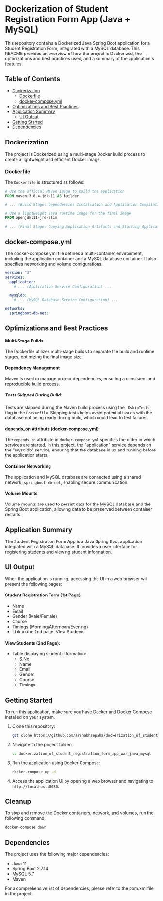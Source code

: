# Dockerization of Student Registration Form App (Java + MySQL)

This repository contains a Dockerized Java Spring Boot application for a Student Registration Form, integrated with a MySQL database. This README provides an overview of how the project is Dockerized, the optimizations and best practices used, and a summary of the application's features.

## Table of Contents

- [Dockerization](#dockerization)
  - [Dockerfile](#dockerfile)
  - [docker-compose.yml](#docker-composeyml)
- [Optimizations and Best Practices](#optimizations-and-best-practices)
- [Application Summary](#application-summary)
  - [UI Output](#ui-output)
- [Getting Started](#getting-started)
- [Dependencies](#dependencies)

## Dockerization

The project is Dockerized using a multi-stage Docker build process to create a lightweight and efficient Docker image.

### Dockerfile

The `Dockerfile` is structured as follows:
```Dockerfile
# Use the official Maven image to build the application
FROM maven:3.8.4-jdk-11 AS builder

# ... (Build Stage: Dependencies Installation and Application Compilation) ...

# Use a lightweight Java runtime image for the final image
FROM openjdk:11-jre-slim

# ... (Final Stage: Copying Application Artifacts and Starting Application) ...
```
## docker-compose.yml
The docker-compose.yml file defines a multi-container environment, including the application container and a MySQL database container. It also specifies networking and volume configurations.
```yaml
version: "3"
services:
  application:
    # ... (Application Service Configuration) ...
  
  mysqldb:
    # ... (MySQL Database Service Configuration) ...

networks:
  springboot-db-net:

```


## Optimizations and Best Practices

#### Multi-Stage Builds
The Dockerfile utilizes multi-stage builds to separate the build and runtime stages, optimizing the final image size.

#### Dependency Management
Maven is used to manage project dependencies, ensuring a consistent and reproducible build process.
##### Tests Skipped During Build:
  Tests are skipped during the Maven build process using the `-DskipTests` flag in the `Dockerfile`.
Skipping tests helps avoid potential issues with the database not being ready during build, which could lead to test failures.

#### depends_on Attribute (docker-compose.yml):
The `depends_on` attribute in `docker-compose.yml` specifies the order in which services are started.
In this project, the "application" service depends on the "mysqldb" service, ensuring that the database is up and running before the application starts.

#### Container Networking
The application and MySQL database are connected using a shared network, `springboot-db-net`, enabling secure communication.

#### Volume Mounts
Volume mounts are used to persist data for the MySQL database and the Spring Boot application, allowing data to be preserved between container restarts.

## Application Summary
The Student Registration Form App is a Java Spring Boot application integrated with a MySQL database. It provides a user interface for registering students and viewing student information.

## UI Output
When the application is running, accessing the UI in a web browser will present the following pages:

#### Student Registration Form (1st Page):
- Name
- Email
- Gender (Male/Female)
- Course
- Timings (Morning/Afternoon/Evening)
- Link to the 2nd page: View Students

#### View Students (2nd Page):
- Table displaying student information:
  - S.No
  - Name
  - Email
  - Gender
  - Course
  - Timings

## Getting Started
To run this application, make sure you have Docker and Docker Compose installed on your system.

1. Clone this repository:
   ```bash
   git clone https://github.com/arunabhsepaha/dockerization_of_student_registration_form_app_war_java_mysql.git
   ```
2. Navigate to the project folder:
   ```bash
   cd dockerization_of_student_registration_form_app_war_java_mysql
   ```
4. Run the application using Docker Compose:
   ```bash
   docker-compose up -d
   ```
5. Access the application UI by opening a web browser and navigating to
   `http://localhost:8080`.

## Cleanup
To stop and remove the Docker containers, network, and volumes, run the following command:
```bash
docker-compose down
   ```

## Dependencies
The project uses the following major dependencies:

- Java 11
- Spring Boot 2.7.14
- MySQL 5.7
- Maven

For a comprehensive list of dependencies, please refer to the pom.xml file in the project.


